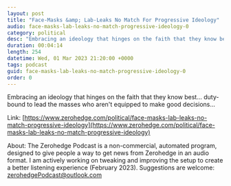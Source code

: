 ```yaml
---
layout: post
title: "Face-Masks &amp; Lab-Leaks No Match For Progressive Ideology"
audio: face-masks-lab-leaks-no-match-progressive-ideology-0
category: political
desc: "Embracing an ideology that hinges on the faith that they know best... duty-bound to lead the masses who aren't equipped to make good decisions..."
duration: 00:04:14
length: 254
datetime: Wed, 01 Mar 2023 21:20:00 +0000
tags: podcast
guid: face-masks-lab-leaks-no-match-progressive-ideology-0
order: 0
---
```

Embracing an ideology that hinges on the faith that they know best... duty-bound to lead the masses who aren't equipped to make good decisions...

Link: [https://www.zerohedge.com/political/face-masks-lab-leaks-no-match-progressive-ideology](https://www.zerohedge.com/political/face-masks-lab-leaks-no-match-progressive-ideology)

About: The Zerohedge Podcast is a non-commercial, automated program, designed to give people a way to get news from Zerohedge in an audio format.  I am actively working on tweaking and improving the setup to create a better listening experience (February 2023).  Suggestions are welcome: [zerohedgePodcast@outlook.com](mailto:zerohedgePodcast@outlook.com)